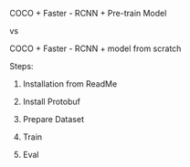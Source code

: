 COCO + Faster - RCNN + Pre-train Model

vs

COCO + Faster - RCNN + model from scratch



Steps:

1. Installation from ReadMe

2. Install Protobuf

3. Prepare Dataset 

4. Train

5. Eval
